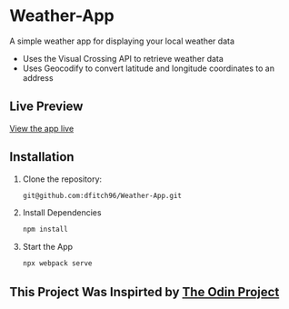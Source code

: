 # Weather-App

A simple weather app for displaying your local weather data

- Uses the Visual Crossing API to retrieve weather data
- Uses Geocodify to convert latitude and longitude coordinates to an address

## Live Preview

[View the app live](https://dfitch96.github.io/Weather-App/)

## Installation

1. Clone the repository:
   ```bash
   git@github.com:dfitch96/Weather-App.git
2. Install Dependencies
   ```bash
   npm install
3. Start the App
   ```bash
   npx webpack serve

## This Project Was Inspirted by [The Odin Project](https://www.theodinproject.com/lessons/node-path-javascript-weather-app)

  
   

     
